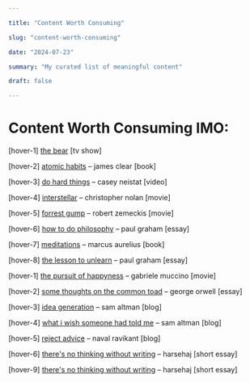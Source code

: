 ```yaml
---

title: "Content Worth Consuming"

slug: "content-worth-consuming"

date: "2024-07-23"

summary: "My curated list of meaningful content"

draft: false

---
```


  

# Content Worth Consuming IMO:

  

[hover-1] [the bear](https://www.fxnetworks.com/shows/the-bear) [tv show]

[hover-2] [atomic habits](https://jamesclear.com/atomic-habits) – james clear [book]

[hover-3] [do hard things](https://youtu.be/StMltAX0mp0?si=0T_LZzx2RxzdUvzk) – casey neistat [video]

[hover-4] [interstellar](https://www.warnerbros.com/movies/interstellar) – christopher nolan [movie]

[hover-5] [forrest gump](https://www.paramount.com/movies/forrest-gump) – robert zemeckis [movie]

[hover-6] [how to do philosophy](https://paulgraham.com/philosophy.html) – paul graham [essay]

[hover-7] [meditations](https://www.penguinrandomhouse.com/books/566528/meditations-by-marcus-aurelius/) – marcus aurelius [book]

[hover-8] [the lesson to unlearn](https://paulgraham.com/lesson.html) – paul graham [essay]

[hover-1] [the pursuit of happyness](https://www.sonypictures.com/movies/thepursuitofhappyness) – gabriele muccino [movie]

[hover-2] [some thoughts on the common toad](https://orwell.ru/library/articles/Common_Toad/english/e_ctoad) – george orwell [essay]

[hover-3] [idea generation](https://blog.samaltman.com/idea-generation) – sam altman [blog]

[hover-4] [what i wish someone had told me](https://blog.samaltman.com/what-i-wish-someone-had-told-me) – sam altman [blog]

[hover-5] [reject advice](https://nav.al/reject-advice) – naval ravikant [blog]

[hover-6] [there's no thinking without writing](https://harsehaj.substack.com/p/theres-no-thinking-without-writing) – harsehaj [short essay]

[hover-9] [there's no thinking without writing](https://harsehaj.substack.com/p/theres-no-thinking-without-writing) – harsehaj [short essay]